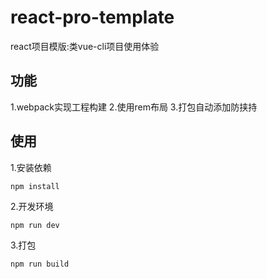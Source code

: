 # react-pro-template
react项目模版:类vue-cli项目使用体验

## 功能
1.webpack实现工程构建
2.使用rem布局
3.打包自动添加防挟持

## 使用

1.安装依赖
```
npm install
```

2.开发环境
```
npm run dev
```

3.打包
```
npm run build
```